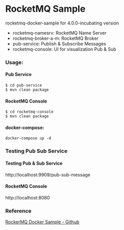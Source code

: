 # RocketMQ Sample
rocketmq-docker-sample for 4.0.0-incubating version

+ rocketmq-namesrv: RocketMQ Name Server
+ rocketmq-broker-a-m: RocketMQ Broker
+ pub-service: Publish & Subscribe Messages
+ rocketmq-console: UI for visualization Pub & Sub

### Usage:

#### Pub Service
```
$ cd pub-service
$ mvn clean package
```

#### RocketMQ Console
```
$ cd rocketmq-console
$ mvn clean package
```

#### docker-compose:
```
docker-compose up -d
```

### Testing Pub Sub Service

#### Testing Pub & Sub Service
http://localhost:9909/pub-sub-message

#### RocketMQ Console
http://localhost:8080

### Reference
[RockerMQ Docker Sample - Github](https://github.com/jingxizheng/rocketmq-docker-sample)
